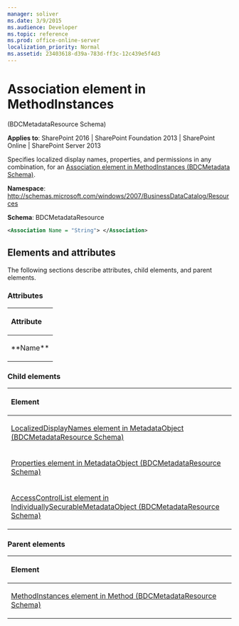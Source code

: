 ```yaml
---
manager: soliver
ms.date: 3/9/2015
ms.audience: Developer
ms.topic: reference
ms.prod: office-online-server
localization_priority: Normal
ms.assetid: 23403618-d39a-783d-ff3c-12c439e5f4d3
---
```


# Association element in MethodInstances 

(BDCMetadataResource Schema)

**Applies to**: SharePoint 2016 | SharePoint Foundation 2013 | SharePoint Online | SharePoint Server 2013

Specifies localized display names, properties, and permissions in any combination, for an [Association element in MethodInstances (BDCMetadata Schema)](association-element-in-methodinstances-bdcmetadata-schema.md).

**Namespace**: http://schemas.microsoft.com/windows/2007/BusinessDataCatalog/Resources

**Schema**: BDCMetadataResource

```XML
<Association Name = "String"> </Association>
```

## Elements and attributes

The following sections describe attributes, child elements, and parent elements.

### Attributes

<table>
<colgroup>
<col width="100%" />
</colgroup>
<thead>
<tr class="header">
<th align="left"><p>Attribute</p></th>
</tr>
</thead>
<tbody>
<tr class="odd">
<td align="left"><p>**Name**</p></td>
</tr>
</tbody>
</table>

### Child elements

<table>
<colgroup>
<col width="100%" />
</colgroup>
<thead>
<tr class="header">
<th align="left"><p>Element</p></th>
</tr>
</thead>
<tbody>
<tr class="odd">
<td align="left"><p><span sdata="link"><a href="localizeddisplaynames-element-in-metadataobject-bdcmetadataresource-schema.md">LocalizedDisplayNames element in MetadataObject (BDCMetadataResource Schema)</a></span></p></td>
</tr>
<tr class="even">
<td align="left"><p><span sdata="link"><a href="properties-element-in-metadataobject-bdcmetadataresource-schema.md">Properties element in MetadataObject (BDCMetadataResource Schema)</a></span></p></td>
</tr>
<tr class="odd">
<td align="left"><p><span sdata="link"><a href="accesscontrollist-element-in-individuallysecurablemetadataobject-bdcmetadatareso.md">AccessControlList element in IndividuallySecurableMetadataObject (BDCMetadataResource Schema)</a></span></p></td>
</tr>
</tbody>
</table>

### Parent elements

<table>
<colgroup>
<col width="100%" />
</colgroup>
<thead>
<tr class="header">
<th align="left"><p>Element</p></th>
</tr>
</thead>
<tbody>
<tr class="odd">
<td align="left"><p><span sdata="link"><a href="methodinstances-element-in-method-bdcmetadataresource-schema.md">MethodInstances element in Method (BDCMetadataResource Schema)</a></span></p></td>
</tr>
</tbody>
</table>









